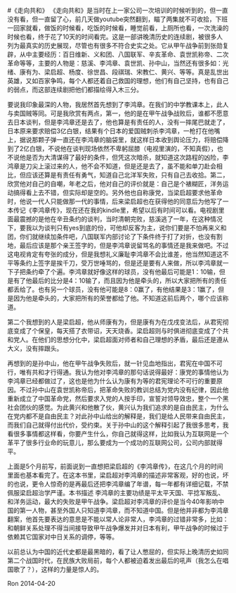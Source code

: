 #《走向共和》
《走向共和》是当时在上一家公司一次培训的时候听到的，但一直没有看，但一直留了心，前几天做youtube突然翻到，瞄了两集就不可收拾，下班一回家就看，做饭的时候看，吃饭的时候看，睡觉前看，上厕所也看，一次洗澡的时候也看，终于花了10天的时间看完。这是一部讲晚清历史的连续剧，被很多人列为最真实的历史展现，尽管也有很多不符合史实之处。它从甲午战争前到张勋复辟，从中主要经历：百日维新、义和团、八国联军、辛亥革命、袁世凯称帝、二次革命等等，主要的人物是：慈溪、李鸿章、袁世凯、孙中山，当然还有很多如：光绪、康有为、梁启超、杨度、徐世昌、段祺瑞、宋教仁、黄兴、等等。真是乱世出英雄，又如百家争鸣，每个人都还着自己救国的理想，他们有自己坚持，也有自己的弱点，而这部连续剧把他们都描绘得入木三分。

要说我印象最深的人物，我居然首先想到了李鸿章。在我们的中学教课本上，此人与卖国贼等同。可是我欣赏有两点，第一，他的是在甲午战争战败后，谁都不愿意去日本谈判，但是李鸿章还是去了，他也算是有责任的人，没有一摔尾巴就走了，日本原来要求赔偿3亿白银，结果有个日本的爱国贼刺杀李鸿章，一枪打在他嘴上，据说那颗子弹一直还在李鸿章的脑袋里，就这样日本收到舆论压力，将赔偿降到了2亿白银，不说他在谈判现场依然不卑躬屈膝（电视里演的，不知真假），也不说他是否为大清谋得了最好的条件，但凭这次暗杀，就知道这次路程的凶险，李鸿章是刀尖上滚过来的人，他不会不知道，但是还是去了，虽不能和单刀赴会相比，但应该还算是有责任有勇气，知道自己北洋军失败，只有自己去收拾。第二，欣赏他对自己的自嘲，年老之后，他对自己的评价就是：自己是个裱糊匠，洋务运动搞得看上去不错，但实际却是空的。另外他也自称康党，当梁启超要求他革命时，他说一代人只能做那一代的事情，后来梁启超也在获得他的同意后为他写了一本传记《李鸿章传》，现在还在我的kindle里，希望以后有时间可以看。电视剧里面最震撼的是他在辛丑条约的谈判，当时清朝完败，慈溪逃了一年，在这种情况下，要我以为谈判只有yes到底的份，可他却反客为主，说你们要是不怕再来义和团，你们就继续加条件吧，八国联军内部讨论了下条件终于打了对折，也没有割地，最后应该是那个亲王签字的，但是李鸿章说留骂名的事情还是我来做吧。不过这电视肯定有夸张的成分，但是我想礼义廉耻李鸿章不会比谁差，他当然知道这不平等条约上签字是挨千刀，受万世唾骂的，但是还是要有人来做，所以李鸿章就一下子把条约牵了个遍。李鸿章就好像这样的球员，没有他最后可能是1：10输，但是有了他最后的比分是4：10输了，而且因为他是牵头的，所以大家把所有的责任都丢给了。也有另一个球员，没有他可能是8：0赢了，有他结果是3：1赢了，但是因为他是牵头的，大家把所有的荣誉都给了他。不知道这前后两个，哪个应该称道。

第二个我想到的人是梁启超，他从师康有为，但是康有为在戊戌变法后，从君宪彻底变成了个保皇，每天搭了衣带诏，天天烧香。梁启超则与时俱进彻底变成了个共和党人。在他们的思想分化中，梁启超面对师者和自己理想的矛盾，最后还是遵从大义，没有摔跟头。

再想到的是孙中山，他在甲午战争失败后，就一针见血地指出，君宪在中国不可行，唯有共和才行得通。我认为他对李鸿章的那句话说得最好：康党的事情他认为李鸿章已经都做过了，这也是他为什么认为康有为等的君宪理论不可行的重要原因。不过孙中山在袁世凯称帝后，把革命失败的教训总结为党内没有纪律，因此他重新成立了中国革命党，然后要求入党的人按手印，宣誓对领导效忠，整个一个黑社会团伙的感觉。为此黄兴和他散了伙，黄兴认为我们追求的是自由民主，为什么在党内都不是自由民主？对此孙中山给出的解释是，我们是给人民带来自由民主，而我们自己就得付出代价，受约束。关于孙中山的这个解释引起了我很多思考，我看很多事情都这样看，你要产生什么，你自己就得这样，比如我认为互联网是一个革平了很多行业命的玩意儿，那么要成为一个成功的互联网公司，公司内部就得平。

上面是5个月前写，前面说到一直想把梁启超的《李鸿章传》，在这几个月的时间里面也基本看完了。在这本书里，梁启超对李鸿章的描述非常客观，好的也说，坏的也说，更令人惊奇的是再最后还把李鸿章编了年谱，每一年都有详细记载，不禁佩服梁启超治学严谨。本书描述 李鸿章的主要功绩是平太平天国、平捻军叛乱、和洋务运动，最大的失败是甲午战争。梁启超对李鸿章的评价是当今40年影响中国的第一人物，甚至外国人只知道李鸿章，而不知道中国。但是他并非都为李鸿章翻案，他首先要表达的意思是不能以常人论非常人，李鸿章的过错非常多，比如：和朝鲜关系处理不得当间接导致甲午战争爆发并对日本有利，甲午战争的时候过于依赖其它国家对中日关系的调停，等等。

以前总认为中国的近代史都是最黑暗的，看了让人憋屈的，但实际上晚清历史如同第二个战国时代，在民族大败局前，每个人都被迫着发出最后的吼声（我怎么在唱国歌了？），这样的力量是惊人的。

Ron
2014-04-20
